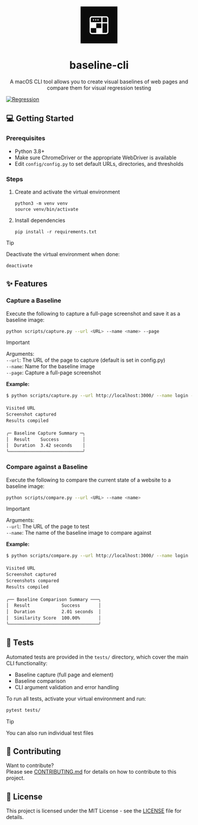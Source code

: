 <p align="center">
  <img src="assets/logo.png" alt="Logo" width="100" height="100">
  <h1 align="center">baseline-cli</h1>
  <p align="center">A macOS CLI tool allows you to create visual baselines of web pages and compare them for visual regression testing</p>
</p>

[![Regression](https://github.com/Hiccup-za/baseline-cli/actions/workflows/regression.yml/badge.svg)](https://github.com/Hiccup-za/baseline-cli/actions/workflows/regression.yml)

## 💻 Getting Started

### Prerequisites
- Python 3.8+
- Make sure ChromeDriver or the appropriate WebDriver is available
- Edit `config/config.py` to set default URLs, directories, and thresholds

### Steps

1. Create and activate the virtual environment
    ```
    python3 -m venv venv
    source venv/bin/activate
    ```

2. Install dependencies  
    ```
    pip install -r requirements.txt
    ```
    
> [!TIP]  
> Deactivate the virtual environment when done:
> ```
> deactivate
> ```

## ✨ Features

### Capture a Baseline

Execute the following to capture a full-page screenshot and save it as a baseline image:

```sh
python scripts/capture.py --url <URL> --name <name> --page
```

> [!IMPORTANT]  
> Arguments:  
> `--url`: The URL of the page to capture (default is set in config.py)  
> `--name`: Name for the baseline image  
> `--page`: Capture a full-page screenshot  

**Example:**

```sh
$ python scripts/capture.py --url http://localhost:3000/ --name login --page

Visited URL
Screenshot captured
Results compiled

╭─ Baseline Capture Summary ─╮
│  Result    Success         │
│  Duration  3.42 seconds    │
╰────────────────────────────╯
```

### Compare against a Baseline

Execute the following to compare the current state of a website to a baseline image:

```sh
python scripts/compare.py --url <URL> --name <name>
```

> [!IMPORTANT]  
> Arguments:  
> `--url`: The URL of the page to test  
> `--name`: The name of the baseline image to compare against  

**Example:**

```sh
$ python scripts/compare.py --url http://localhost:3000/ --name login  

Visited URL
Screenshot captured
Screenshots compared
Results compiled

╭── Baseline Comparison Summary ───╮
│  Result            Success       │
│  Duration          2.01 seconds  │
│  Similarity Score  100.00%       │
╰──────────────────────────────────╯
```

## 🧪 Tests

Automated tests are provided in the `tests/` directory, which cover the main CLI functionality:  
- Baseline capture (full page and element)
- Baseline comparison
- CLI argument validation and error handling

To run all tests, activate your virtual environment and run:

```sh
pytest tests/
```

> [!TIP]  
> You can also run individual test files

## 🤝 Contributing

Want to contribute?  
Please see [CONTRIBUTING.md](CONTRIBUTING.md) for details on how to contribute to this project.

## 📄 License

This project is licensed under the MIT License - see the [LICENSE](LICENSE) file for details.